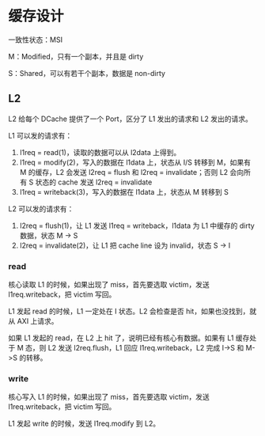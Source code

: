 # 缓存设计

一致性状态：MSI

M：Modified，只有一个副本，并且是 dirty

S：Shared，可以有若干个副本，数据是 non-dirty

## L2

L2 给每个 DCache 提供了一个 Port，区分了 L1 发出的请求和 L2 发出的请求。

L1 可以发的请求有：

1. l1req = read(1)，读取的数据可以从 l2data 上得到。
2. l1req = modify(2)，写入的数据在 l1data 上，状态从 I/S 转移到 M，如果有 M 的缓存，L2 会发送 l2req = flush 和 l2req = invalidate；否则 L2 会向所有 S 状态的 cache 发送 l2req = invalidate
3. l1req = writeback(3)，写入的数据在 l1data 上，状态从 M 转移到 S

L2 可以发的请求有：

1. l2req = flush(1)，让 L1 发送 l1req = writeback，l1data 为 L1 中缓存的 dirty 数据，状态 M -> S
2. l2req = invalidate(2)，让 L1 把 cache line 设为 invalid，状态 S -> I

### read

核心读取 L1 的时候，如果出现了 miss，首先要选取 victim，发送 l1req.writeback，把 victim 写回。

L1 发起 read 的时候，L1 一定处在 I 状态。L2 会检查是否 hit，如果也没找到，就从 AXI 上请求。

如果 L1 发起的 read，在 L2 上 hit 了，说明已经有核心有数据。如果有 L1 缓存处于 M 态，则 L2 发送 l2req.flush，L1 回应 l1req.writeback，L2 完成 I->S 和 M->S 的转移。

### write

核心写入 L1 的时候，如果出现了 miss，首先要选取 victim，发送 l1req.writeback，把 victim 写回。

L1 发起 write 的时候，发送 l1req.modify 到 L2。